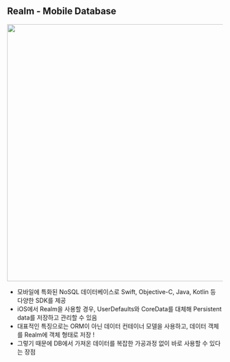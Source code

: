 ## Realm - Mobile Database


<img src="https://user-images.githubusercontent.com/81313960/142776326-18dec4c1-1b88-41f5-bf9d-f0b9b994120f.png" width="600">

- 모바일에 특화된 NoSQL 데이터베이스로 Swift, Objective-C, Java, Kotlin 등 다양한 SDK를 제공
- iOS에서 Realm을 사용할 경우, UserDefaults와 CoreData를 대체해 Persistent data를 저장하고 관리할 수 있음
- 대표적인 특징으로는 ORM이 아닌 데이터 컨테이너 모델을 사용하고, 데이터 객체를 Realm에 객체 형태로 저장 !
- 그렇기 때문에 DB에서 가져온 데이터를 복잡한 가공과정 없이 바로 사용할 수 있다는 장점
